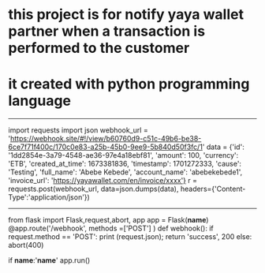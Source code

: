 # this project is for notify yaya wallet partner when a transaction is performed to the customer #
# it created with python programming language #


*************

import requests
import json
webhook_url = 'https://webhook.site/#!/view/b60760d9-c51c-49b6-be38-6ce7f71f400c/170c0e83-a25b-45b0-9ee9-5b840d50f3fc/1'
data = {'id': '1dd2854e-3a79-4548-ae36-97e4a18ebf81',
  'amount': 100,
  'currency': 'ETB',
  'created_at_time': 1673381836,
  'timestamp': 1701272333,
  'cause': 'Testing',
  'full_name': 'Abebe Kebede',
  'account_name': 'abebekebede1',
  'invoice_url': 'https://yayawallet.com/en/invoice/xxxx'}
r = requests.post(webhook_url, data=json.dumps(data), headers={'Content-Type':'application/json'})

***********

from flask import Flask,request,abort, app
app = Flask(__name__)
@app.route('/webhook', methods =['POST'] )
def webhook():
    if request.method == 'POST':
        print (request.json);
        return 'success', 200
    else:
           abort(400)

if __name__:'__name__'
app.run()






